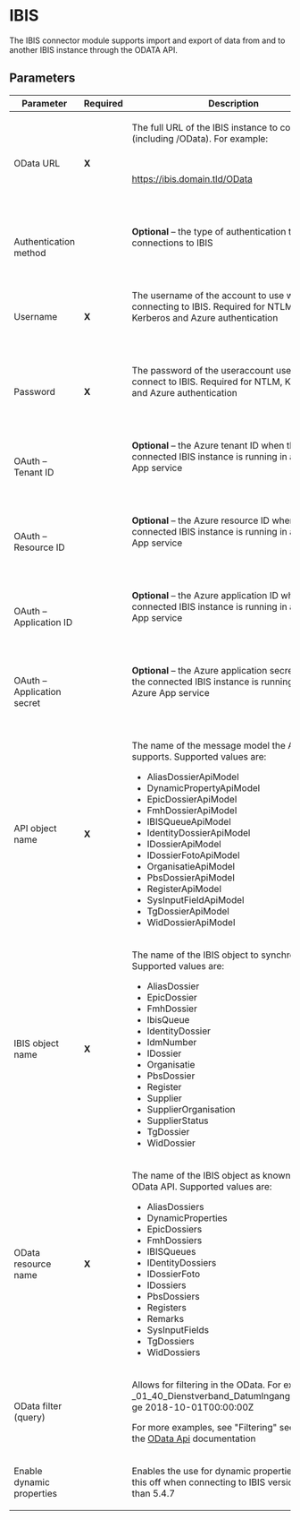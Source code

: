 # IBIS

The IBIS connector module supports import and export of data from and to
another IBIS instance through the ODATA API.

## Parameters

<table class="table table-bordered">
<colgroup>
<col style="width: 33%" />
<col style="width: 33%" />
<col style="width: 33%" />
</colgroup>
<thead class="thead-light">
<tr class="header">
<th>Parameter</th>
<th class="text-center">Required</th>
<th>Description</th>
</tr>
</thead>
<tbody>
<tr class="odd">
<td><p>OData URL</p></td>
<td><p><strong>X</strong></p></td>
<td><p>The full URL of the IBIS instance to connect to (including
/OData). For example:</p>
<p> </p>
<p><a
href="https://ibis.domain.tld/OData">https://ibis.domain.tld/OData</a></p>
<p> </p></td>
</tr>
<tr class="even">
<td><p>Authentication method</p></td>
<td><p><strong> </strong></p></td>
<td><p><strong>Optional</strong> – the type of authentication to use for
connections to IBIS</p>
<p> </p></td>
</tr>
<tr class="odd">
<td><p>Username</p></td>
<td><p><strong>X</strong></p></td>
<td><p>The username of the account to use when connecting to IBIS.
Required for NTLM, Kerberos and Azure authentication</p>
<p> </p></td>
</tr>
<tr class="even">
<td><p>Password</p></td>
<td><p><strong>X</strong></p></td>
<td><p>The password of the useraccount used to connect to IBIS. Required
for NTLM, Kerberos and Azure authentication</p>
<p> </p></td>
</tr>
<tr class="odd">
<td><p>OAuth – Tenant ID</p></td>
<td><p><strong> </strong></p></td>
<td><p><strong>Optional</strong> – the Azure tenant ID when the
connected IBIS instance is running in an Azure App service</p>
<p> </p></td>
</tr>
<tr class="even">
<td><p>OAuth – Resource ID</p></td>
<td><p><strong> </strong></p></td>
<td><p><strong>Optional</strong> – the Azure resource ID when the
connected IBIS instance is running in an Azure App service</p>
<p> </p></td>
</tr>
<tr class="odd">
<td><p>OAuth – Application ID</p></td>
<td><p><strong> </strong></p></td>
<td><p><strong>Optional</strong> – the Azure application ID when the
connected IBIS instance is running in an Azure App service</p>
<p> </p></td>
</tr>
<tr class="even">
<td><p>OAuth – Application secret</p></td>
<td><p><strong> </strong></p></td>
<td><p><strong>Optional</strong> – the Azure application secret when the
connected IBIS instance is running in an Azure App service</p>
<p> </p></td>
</tr>
<tr class="odd">
<td><p>API object name</p></td>
<td><p><strong>X</strong></p></td>
<td><p>The name of the message model the API supports. Supported values
are:</p>
<ul>
<li>AliasDossierApiModel</li>
<li>DynamicPropertyApiModel</li>
<li>EpicDossierApiModel</li>
<li>FmhDossierApiModel</li>
<li>IBISQueueApiModel</li>
<li>IdentityDossierApiModel</li>
<li>IDossierApiModel</li>
<li>IDossierFotoApiModel</li>
<li>OrganisatieApiModel</li>
<li>PbsDossierApiModel</li>
<li>RegisterApiModel</li>
<li>SysInputFieldApiModel</li>
<li>TgDossierApiModel</li>
<li>WidDossierApiModel</li>
</ul></td>
</tr>
<tr class="even">
<td><p>IBIS object name</p></td>
<td><p><strong>X</strong></p></td>
<td><p>The name of the IBIS object to synchronize. Supported values
are:</p>
<ul>
<li>AliasDossier</li>
<li>EpicDossier</li>
<li>FmhDossier</li>
<li>IbisQueue</li>
<li>IdentityDossier</li>
<li>IdmNumber</li>
<li>IDossier</li>
<li>Organisatie</li>
<li>PbsDossier</li>
<li>Register</li>
<li>Supplier</li>
<li>SupplierOrganisation</li>
<li>SupplierStatus</li>
<li>TgDossier</li>
<li>WidDossier</li>
</ul></td>
</tr>
<tr class="odd">
<td><p>OData resource name</p></td>
<td><p><strong>X</strong></p></td>
<td><p>The name of the IBIS object as known by the OData API. Supported
values are:</p>
<ul>
<li>AliasDossiers</li>
<li>DynamicProperties</li>
<li>EpicDossiers</li>
<li>FmhDossiers</li>
<li>IBISQueues</li>
<li>IDentityDossiers</li>
<li>IDossierFoto</li>
<li>IDossiers</li>
<li>PbsDossiers</li>
<li>Registers</li>
<li>Remarks</li>
<li>SysInputFields</li>
<li>TgDossiers</li>
<li>WidDossiers</li>
</ul></td>
</tr>
<tr class="even">
<td><p>OData filter (query)</p></td>
<td></td>
<td><p>Allows for filtering in the OData. For example:
_01_40_Dienstverband_DatumIngangGeldigheid ge 2018-10-01T00:00:00Z</p>
<p>For more examples, see "Filtering" section in the <a
href="javascript:void(0)" class="help-trigger"
data-helpkey="HelpPageODataApi">OData Api</a> documentation</p></td>
</tr>
<tr class="odd">
<td><p>Enable dynamic properties</p></td>
<td></td>
<td><p>Enables the use for dynamic properties. Turn this off when
connecting to IBIS versions older than 5.4.7</p></td>
</tr>
</tbody>
</table>
